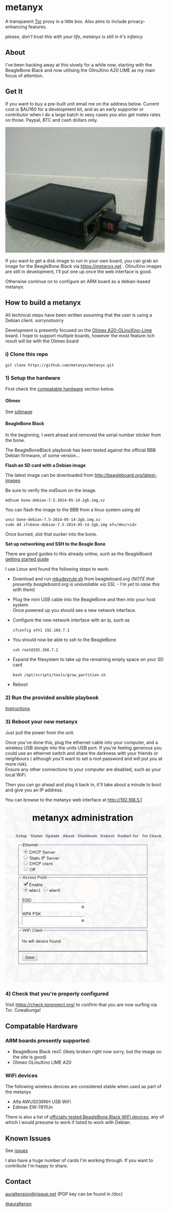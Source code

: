 metanyx
========

A transparent [Tor](https://www.torproject.org/) proxy in a little box.  Also aims to include privacy-enhancing features.

*please, don't trust this with your life, metanyx is still in it's infancy*


About
-----

I've been hacking away at this slowly for a while now, starting with the BeagleBone
Black and now utilising the OlinuXino A20 LIME as my main focus of attention.


Get It
------

If you want to buy a pre-built unit email me on the address below.  Current cost is $AU160 for a development kit,
and as an early supporter or contributor when I do a large batch in sexy cases you also get mates rates on those.
Paypal, BTC and cash dollars only.

![Prototype](/doc/photo_prototype_1.jpg)

If you want to get a disk image to run in your own board, you can grab an image for the BeagleBone Black via 
https://metanyx.net . OlinuXino images are still in development, I'll put one up once the web interface is good.

Otherwise continue on to configure an ARM board as a debian-based metanyx.


How to build a metanyx
----------------------

All technical steps have been written assuming that the user is using a Debian client. sorrynotsorry

Development is presently focused on the [Olimex A20-OLinuXino-Lime](https://www.olimex.com/Products/OLinuXino/A10/A10-OLinuXino-LIME/open-source-hardware) board.
I hope to support multiple boards, however the most feature rich result will be with the Olimex board

### i) Clone this repo

    git clone https://github.com/metanyx/metanyx.git

### 1) Setup the hardware

First check the [compatable hardware](#compatable-hardware) section below.

#### Olimex

See [sdimage](sdimage/README.md)

#### BeagleBone Black

In the beginning, I went ahead and removed the serial number sticker from the bone.

The BeagleBoneBlack playbook has been tested against the official BBB Debian firmware, of some version...

 **Flash an SD card with a Debian image**

The latest image can be downloaded from http://beagleboard.org/latest-images

Be sure to verify the md5sum on the image.

    md5sum bone-debian-7.5-2014-05-14-2gb.img.xz

You can flash the image to the BBB from a linux system using dd

    unxz bone-debian-7.5-2014-05-14-2gb.img.xz 
    sudo dd if=bone-debian-7.5-2014-05-14-2gb.img of=/dev/<id>

Once burned, slot that sucker into the bone.

 **Set up networking and SSH to the Beagle Bone**

There are good guides to this already online, such as the BeagleBoard [getting started guide](http://beagleboard.org/Getting+Started)

I use Linux and found the following steps to work:

- Download and run [mkudevrule.sh](http://beagleboard.org/static/Drivers/Linux/FTDI/mkudevrule.sh) from beagleboard.org (*NOTE that presently beagleboard.org is unavailable via SSL - I'm yet to raise this with them*)

- Plug the mini USB cable into the BeagleBone and then into your host system.  
Once powered up you should see a new network interface.

- Configure the new network interface with an ip, such as

    `ifconfig eth1 192.168.7.1`

- You should now be able to ssh to the BeagleBone

    `ssh root@192.168.7.2`

- Expand the filesystem to take up the remaining empty space on your SD card

    `bash /opt/scripts/tools/grow_partition.sh`

- Reboot

### 2) Run the provided ansible playbook
[Instructions](https://github.com/metanyx/metanyx/tree/master/ansible)

### 3) Reboot your new metanyx
Just pull the power from the unit.

Once you've done this, plug the ethernet cable into your computer, and a wireless USB dongle into the units 
USB port.  If you're feeling generous you could use an ethernet switch and share the darkness with your friends 
or neighbours ( although you'll  want to set a root password and will put you at more risk).  
Ensure any other connections to your computer are disabled, such as your local WiFi.

Then you can go ahead and plug it back in, it'll take about a minute to boot and give you an IP address.

You can browse to the metanyx web interface at http://192.168.5.1

![screenshot](doc/screenshot-setup.png)

### 4) Check that you're properly configured
Visit https://check.torproject.org/ to confirm that you are now surfing via Tor. Cowabunga!


Compatable Hardware
-------------------

### ARM boards presently supported:
- BeagleBone Black revC (likely broken right now sorry, but the image on the site is good)
- Olimex OLinuXino LIME A20

### WiFi devices

The following wireless devices are considered stable when used as part of the metanyx
* Alfa AWUS036NH USB WiFi
* Edimax EW-7811Un

There is also a list of [officially tested BeagleBone Black WiFi devices](http://elinux.org/Beagleboard:BeagleBoneBlack#WIFI_Adapters), any of which I would presume to work if listed to work with Debian.


Known Issues
------------
See [issues](https://github.com/auraltension/metanyx/issues)

I also have a huge number of cards I'm working through.  If you want to contribute I'm happy to share.

Contact
-------
auraltension@riseup.net (PGP key can be found in /doc)

[@auraltensn](https://twitter.com/auraltensn)
